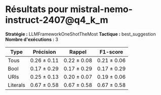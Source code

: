 # Résultats pour **mistral-nemo-instruct-2407@q4_k_m**
**Stratégie :** LLMFrameworkOneShotTheMost
**Tactique :** best_suggestion
**Nombre d'exécutions :** 3

| Type | Précision | Rappel | F1-score |
|------|------------|--------|-----------|
| Tous | 0.26 $\pm$ 0.11 | 0.22 $\pm$ 0.08 | 0.21 $\pm$ 0.06 |
| Bool | 0.17 $\pm$ 0.29 | 0.17 $\pm$ 0.29 | 0.17 $\pm$ 0.29 |
| URIs | 0.25 $\pm$ 0.13 | 0.20 $\pm$ 0.07 | 0.19 $\pm$ 0.06 |
| Literals | 0.67 $\pm$ 0.58 | 0.67 $\pm$ 0.58 | 0.67 $\pm$ 0.58 |